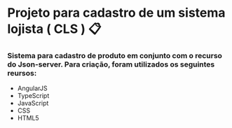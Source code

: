 # Projeto para cadastro de um sistema lojista ( CLS ) :clipboard:

### Sistema para cadastro de produto em conjunto com o recurso do Json-server. Para criação, foram utilizados os seguintes reursos: 

* AngularJS
* TypeScript
* JavaScript
* CSS
* HTML5